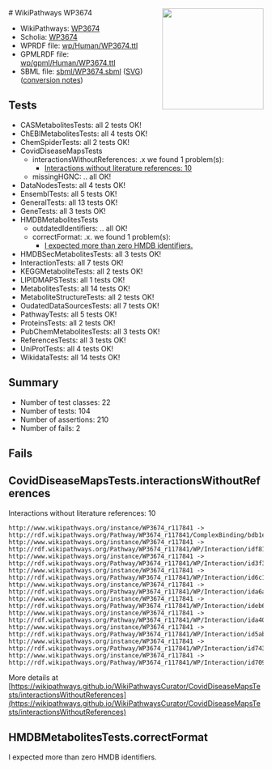 <img style="float: right; width: 200px" src="../logo.png" />
# WikiPathways WP3674

* WikiPathways: [WP3674](https://identifiers.org/wikipathways:WP3674)
* Scholia: [WP3674](https://scholia.toolforge.org/wikipathways/WP3674)
* WPRDF file: [wp/Human/WP3674.ttl](../wp/Human/WP3674.ttl)
* GPMLRDF file: [wp/gpml/Human/WP3674.ttl](../wp/gpml/Human/WP3674.ttl)
* SBML file: [sbml/WP3674.sbml](../sbml/WP3674.sbml) ([SVG](../sbml/WP3674.svg)) ([conversion notes](../sbml/WP3674.txt))

## Tests
* CASMetabolitesTests: all 2 tests OK!
* ChEBIMetabolitesTests: all 4 tests OK!
* ChemSpiderTests: all 2 tests OK!
* CovidDiseaseMapsTests
    * interactionsWithoutReferences: .x we found 1 problem(s):
        * [Interactions without literature references: 10](#9701cce1)
    * missingHGNC: .. all OK!
* DataNodesTests: all 4 tests OK!
* EnsemblTests: all 5 tests OK!
* GeneralTests: all 13 tests OK!
* GeneTests: all 3 tests OK!
* HMDBMetabolitesTests
    * outdatedIdentifiers: .. all OK!
    * correctFormat: .x. we found 1 problem(s):
        * [I expected more than zero HMDB identifiers.](#ad154c1e)
* HMDBSecMetabolitesTests: all 3 tests OK!
* InteractionTests: all 7 tests OK!
* KEGGMetaboliteTests: all 2 tests OK!
* LIPIDMAPSTests: all 1 tests OK!
* MetabolitesTests: all 14 tests OK!
* MetaboliteStructureTests: all 2 tests OK!
* OudatedDataSourcesTests: all 7 tests OK!
* PathwayTests: all 5 tests OK!
* ProteinsTests: all 2 tests OK!
* PubChemMetabolitesTests: all 3 tests OK!
* ReferencesTests: all 3 tests OK!
* UniProtTests: all 4 tests OK!
* WikidataTests: all 14 tests OK!


## Summary

* Number of test classes: 22
* Number of tests: 104
* Number of assertions: 210
* Number of fails: 2

## Fails

<a name="9701cce1" />

## CovidDiseaseMapsTests.interactionsWithoutReferences

Interactions without literature references: 10
```
http://www.wikipathways.org/instance/WP3674_r117841 -> http://rdf.wikipathways.org/Pathway/WP3674_r117841/ComplexBinding/bdb1e
http://www.wikipathways.org/instance/WP3674_r117841 -> http://rdf.wikipathways.org/Pathway/WP3674_r117841/WP/Interaction/idf811be72
http://www.wikipathways.org/instance/WP3674_r117841 -> http://rdf.wikipathways.org/Pathway/WP3674_r117841/WP/Interaction/id3f39f41c
http://www.wikipathways.org/instance/WP3674_r117841 -> http://rdf.wikipathways.org/Pathway/WP3674_r117841/WP/Interaction/id6c165d74
http://www.wikipathways.org/instance/WP3674_r117841 -> http://rdf.wikipathways.org/Pathway/WP3674_r117841/WP/Interaction/ida6a23148
http://www.wikipathways.org/instance/WP3674_r117841 -> http://rdf.wikipathways.org/Pathway/WP3674_r117841/WP/Interaction/ideb6c0667
http://www.wikipathways.org/instance/WP3674_r117841 -> http://rdf.wikipathways.org/Pathway/WP3674_r117841/WP/Interaction/ida408347a
http://www.wikipathways.org/instance/WP3674_r117841 -> http://rdf.wikipathways.org/Pathway/WP3674_r117841/WP/Interaction/id5ab67169
http://www.wikipathways.org/instance/WP3674_r117841 -> http://rdf.wikipathways.org/Pathway/WP3674_r117841/WP/Interaction/id7435f341
http://www.wikipathways.org/instance/WP3674_r117841 -> http://rdf.wikipathways.org/Pathway/WP3674_r117841/WP/Interaction/id7096a13
```

More details at [https://wikipathways.github.io/WikiPathwaysCurator/CovidDiseaseMapsTests/interactionsWithoutReferences](https://wikipathways.github.io/WikiPathwaysCurator/CovidDiseaseMapsTests/interactionsWithoutReferences)

<a name="ad154c1e" />

## HMDBMetabolitesTests.correctFormat

I expected more than zero HMDB identifiers.
